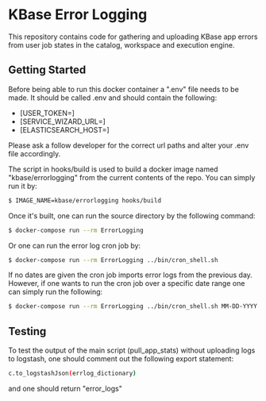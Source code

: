 # KBase Error Logging

This repository contains code for gathering and uploading KBase app errors from user job
states in the catalog, workspace and execution engine. 

## Getting Started
Before being able to run this docker container a ".env" file needs to be made. 
It should be called .env and should contain the following:

* [USER_TOKEN=<TOKEN>]
* [SERVICE_WIZARD_URL=<URL>]
* [ELASTICSEARCH_HOST=<URL>]

Please ask a follow developer for the correct url paths and alter your .env 
file accordingly. 

The script in hooks/build is used to build a docker image named "kbase/errorlogging" 
from the current contents of the repo. You can simply run it by:
```sh
$ IMAGE_NAME=kbase/errorlogging hooks/build
```
Once it's built, one can run the source directory by the following command:
```sh
$ docker-compose run --rm ErrorLogging
```
Or one can run the error log cron job by:
```sh
$ docker-compose run --rm ErrorLogging ../bin/cron_shell.sh
```
If no dates are given the cron job imports error logs from the previous day. However,
if one wants to run the cron job over a specific date range one can simply 
run the following:
```sh
$ docker-compose run --rm ErrorLogging ../bin/cron_shell.sh MM-DD-YYYY MM-DD-YYYY
```
## Testing
To test the output of the main script (pull_app_stats) without uploading logs to
logstash, one should comment out the following export statement:
```sh
c.to_logstashJson(errlog_dictionary)
```
and one should return "error_logs"

